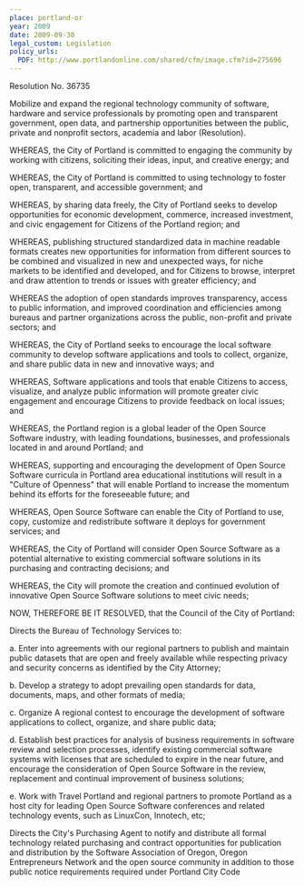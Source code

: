 ```yaml
---
place: portland-or
year: 2009
date: 2009-09-30
legal_custom: Legislation
policy_urls:
  PDF: http://www.portlandonline.com/shared/cfm/image.cfm?id=275696
---
```


<p>Resolution No. 36735</p>
<p>Mobilize and expand the regional technology community of software, hardware and service professionals by promoting open and transparent government, open data, and partnership opportunities between the public, private and nonprofit sectors, academia and labor (Resolution).</p>
<p>WHEREAS, the City of Portland is committed to engaging the community by working with citizens, soliciting their ideas, input, and creative energy; and</p>
<p>WHEREAS, the City of Portland is committed to using technology to foster open, transparent, and accessible government; and</p>
<p>WHEREAS, by sharing data freely, the City of Portland seeks to develop opportunities for economic development, commerce, increased investment, and civic engagement for Citizens of the Portland region; and</p>
<p>WHEREAS, publishing structured standardized data in machine readable formats creates new opportunities for information from different sources to be combined and visualized in new and unexpected ways, for niche markets to be identified and developed, and for Citizens to browse, interpret and draw attention to trends or issues with greater efficiency; and</p>
<p>WHEREAS the adoption of open standards improves transparency, access to public information, and improved coordination and efficiencies among bureaus and partner organizations across the public, non-profit and private sectors; and</p>
<p>WHEREAS, the City of Portland seeks to encourage the local software community to develop software applications and tools to collect, organize, and share public data in new and innovative ways; and</p>
<p>WHEREAS, Software applications and tools that enable Citizens to access, visualize, and analyze public information will promote greater civic engagement and encourage Citizens to provide feedback on local issues; and</p>
<p>WHEREAS, the Portland region is a global leader of the Open Source Software industry, with leading foundations, businesses, and professionals located in and around Portland; and</p>
<p>WHEREAS, supporting and encouraging the development of Open Source Software curricula in Portland area educational institutions will result in a "Culture of Openness" that will enable Portland to increase the momentum behind its efforts for the foreseeable future; and</p>
<p>WHEREAS, Open Source Software can enable the City of Portland to use, copy, customize and redistribute software it deploys for government services; and</p>
<p>WHEREAS, the City of Portland will consider Open Source Software as a potential alternative to existing commercial software solutions in its purchasing and contracting decisions; and</p>
<p>WHEREAS, the City will promote the creation and continued evolution of innovative Open Source Software solutions to meet civic needs;</p>
<p>NOW, THEREFORE BE IT RESOLVED, that the Council of the City of Portland:</p>
<p>Directs the Bureau of Technology Services to:</p>
<p>a. Enter into agreements with our regional partners to publish and maintain public datasets that are open and freely available while respecting privacy and security concerns as identified by the City Attorney;</p>
<p>b. Develop a strategy to adopt prevailing open standards for data, documents, maps, and other formats of media;</p>
<p>c. Organize A regional contest to encourage the development of software applications to collect, organize, and share public data;</p>
<p>d. Establish best practices for analysis of business requirements in software review and selection processes, identify existing commercial software systems with licenses that are scheduled to expire in the near future, and encourage the consideration of Open Source Software in the review, replacement and continual improvement of business solutions;</p>
<p>e. Work with Travel Portland and regional partners to promote Portland as a host city for leading Open Source Software conferences and related technology events, such as LinuxCon, Innotech, etc;</p>
<p>Directs the City's Purchasing Agent to notify and distribute all formal technology related purchasing and contract opportunities for publication and distribution by the Software Association of Oregon, Oregon Entrepreneurs Network and the open source community in addition to those public notice requirements required under Portland City Code</p>

